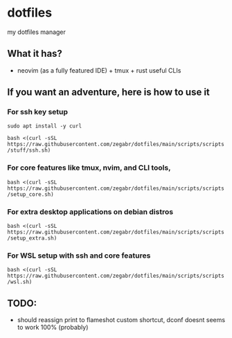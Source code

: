 # dotfiles

my dotfiles manager

## What it has?
- neovim (as a fully featured IDE) + tmux + rust useful CLIs

## If you want an adventure, here is how to use it
### For ssh key setup 
`sudo apt install -y curl`

`bash <(curl -sSL https://raw.githubusercontent.com/zegabr/dotfiles/main/scripts/scripts/stuff/ssh.sh)`

###  For core features like tmux, nvim, and CLI tools,
`bash <(curl -sSL https://raw.githubusercontent.com/zegabr/dotfiles/main/scripts/scripts/setup_core.sh)`

### For extra desktop applications on debian distros
`bash <(curl -sSL https://raw.githubusercontent.com/zegabr/dotfiles/main/scripts/scripts/setup_extra.sh)`

### For WSL setup with ssh and core features
`bash <(curl -sSL https://raw.githubusercontent.com/zegabr/dotfiles/main/scripts/scripts/wsl.sh)`

## TODO:
- should reassign print to flameshot custom shortcut, dconf doesnt seems to work 100% (probably)
